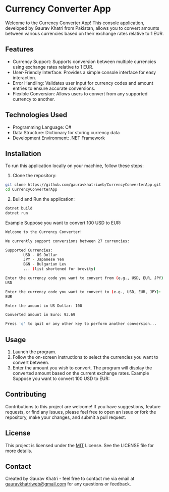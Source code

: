  # Currency Converter App


Welcome to the Currency Converter App! This console application, developed by Gaurav Khatri from Pakistan, allows you to convert amounts between various currencies based on their exchange rates relative to 1 EUR.


## Features
* Currency Support: Supports conversion between multiple currencies using exchange rates relative to 1 EUR.
* User-Friendly Interface: Provides a simple console interface for easy interaction.
* Error Handling: Validates user input for currency codes and amount entries to ensure accurate conversions.
* Flexible Conversion: Allows users to convert from any supported currency to another.
## Technologies Used
* Programming Language: C#
* Data Structure: Dictionary for storing currency data
* Development Environment: .NET Framework

## Installation

To run this application locally on your machine, follow these steps:
1. Clone the repository:
```bash
git clone https://github.com/gauravkhatriweb/CurrencyConverterApp.git
cd CurrencyConverterApp


```
2. Build and Run the application:
```bash
dotnet build
dotnet run

```
Example
Suppose you want to convert 100 USD to EUR:
```bash
Welcome to the Currency Converter!

We currently support conversions between 27 currencies:

Supported Currencies:
        USD - US Dollar
        JPY - Japanese Yen
        BGN - Bulgarian Lev
        ... (list shortened for brevity)

Enter the currency code you want to convert from (e.g., USD, EUR, JPY):
USD

Enter the currency code you want to convert to (e.g., USD, EUR, JPY):
EUR

Enter the amount in US Dollar: 100

Converted amount in Euro: 93.69

Press 'q' to quit or any other key to perform another conversion...


```

## Usage

1. Launch the program.
2. Follow the on-screen instructions to select the currencies you want to convert between.
3. Enter the amount you wish to convert.
The program will display the converted amount based on the current exchange rates.
Example
Suppose you want to convert 100 USD to EUR:


## Contributing

Contributions to this project are welcome! If you have suggestions, feature requests, or find any issues, please feel free to open an issue or fork the repository, make your changes, and submit a pull request.

## License
This project is licensed under the [MIT](https://choosealicense.com/licenses/mit/)  License. See the LICENSE file for more details.

## Contact
Created by Gaurav Khatri - feel free to contact me via email at gauravkhatriweb@gmail.com for any questions or feedback.
